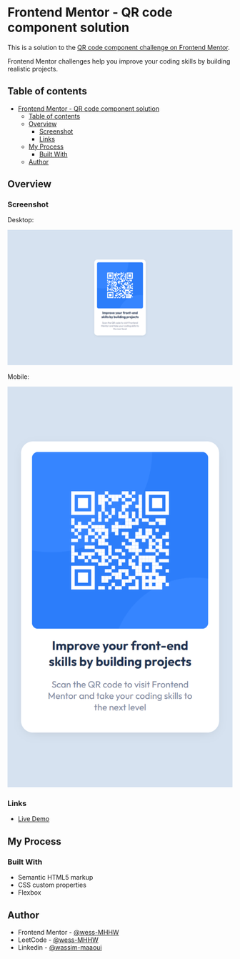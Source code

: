 # Frontend Mentor - QR code component solution

This is a solution to the [QR code component challenge on Frontend Mentor](https://www.frontendmentor.io/challenges/qr-code-component-iux_sIO_H).

Frontend Mentor challenges help you improve your coding skills by building realistic projects.

## Table of contents

- [Frontend Mentor - QR code component solution](#frontend-mentor---qr-code-component-solution)
  - [Table of contents](#table-of-contents)
  - [Overview](#overview)
    - [Screenshot](#screenshot)
    - [Links](#links)
  - [My Process](#my-process)
    - [Built With](#built-with)
  - [Author](#author)

## Overview

### Screenshot

Desktop:

![Desktop screenshot](./screenshots/qr-code-component-desktop.png)

Mobile:

![Mobile screenshot](./screenshots/qr-code-component-mobile.png)

### Links

- [Live Demo](https://wess-mhhw.github.io/qr-code-component/)

## My Process

### Built With

- Semantic HTML5 markup
- CSS custom properties
- Flexbox

## Author

- Frontend Mentor - [@wess-MHHW](https://www.frontendmentor.io/profile/wess-MHHW)
- LeetCode - [@wess-MHHW](https://leetcode.com/wess-MHHW/)
- Linkedin - [@wassim-maaoui](https://www.linkedin.com/in/wassim-maaoui/)
